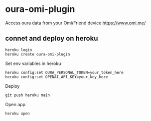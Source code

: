 # oura-omi-plugin
Access oura data from your Omi/Friend device https://www.omi.me/


## connet and deploy on heroku

```
heroku login
heroku create oura-omi-plugin

```

Set env variables in heroku
```
heroku config:set OURA_PERSONAL_TOKEN=your_token_here
heroku config:set OPENAI_API_KEY=your_key_here
```

Deploy
```
git push heroku main
```

Open app
```
heroku open
```
